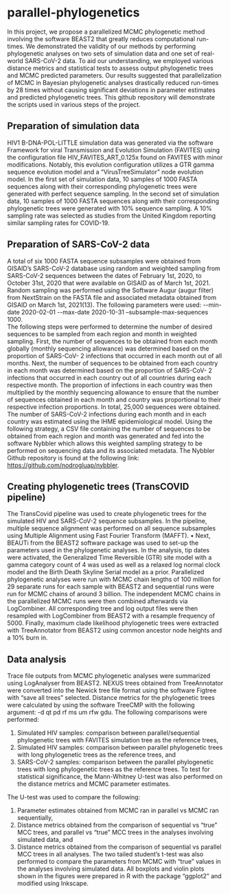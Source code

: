 # parallel-phylogenetics
In this project, we propose a parallelized MCMC phylogenetic method involving the software BEAST2 that greatly reduces computational run-times. We demonstrated the validity of our methods by performing phylogenetic analyses on two sets of simulation data and one set of real-world SARS-CoV-2 data. To aid our understanding, we employed various distance metrics and statistical tests to assess output phylogenetic trees and MCMC predicted parameters. Our results suggested that parallelization of MCMC in Bayesian phylogenetic analyses drastically reduced run-times by 28 times without causing significant deviations in parameter estimates and predicted phylogenetic trees. 
This github repository will demonstrate the scripts used in various steps of the project. 

## Preparation of simulation data
HIV1 B-DNA-POL-LITTLE simulation data was generated via the software Framework for viral Transmission and Evolution Simulation (FAVITES) using the configuration file HIV_FAVITES_ART_0.125x found on FAVITES with minor modifications. Notably, this evolution configuration utilizes a GTR gamma sequence evolution model and a “VirusTreeSimulator” node evolution model. 
In the first set of simulation data, 10 samples of 1000 FASTA sequences along with their corresponding phylogenetic trees were generated with perfect sequence sampling. In the second set of simulation data, 10 samples of 1000 FASTA sequences along with their corresponding phylogenetic trees were generated with 10% sequence sampling. A 10% sampling rate was selected as studies from the United Kingdom reporting similar sampling rates for COVID-19.

## Preparation of SARS-CoV-2 data
A total of six 1000 FASTA sequence subsamples were obtained from GISAID’s SARS-CoV-2 database using random and weighted sampling from SARS-CoV-2 sequences between the dates of February 1st, 2020, to October 31st, 2020 that were available on GISAID as of March 1st, 2021. Random sampling was performed using the Software Augur (augur filter) from NextStrain on the FASTA file and associated metadata obtained from GISAID on March 1st, 2021(13). The following parameters were used: --min-date 2020-02-01 --max-date 2020-10-31 –subsample-max-sequences 1000.  
The following steps were performed to determine the number of desired sequences to be sampled from each region and month in weighted sampling. First, the number of sequences to be obtained from each month globally (monthly sequencing allowance) was determined based on the proportion of SARS-CoV- 2 infections that occurred in each month out of all months. Next, the number of sequences to be obtained from each country in each month was determined based on the proportion of SARS-CoV- 2 infections that occurred in each country out of all countries during each respective month. The proportion of infections in each country was then multiplied by the monthly sequencing allowance to ensure that the number of sequences obtained in each month and country was proportional to their respective infection proportions. In total, 25,000 sequences were obtained. The number of SARS-CoV-2 infections during each month and in each country was estimated using the IHME epidemiological model. Using the following strategy, a CSV file containing the number of sequences to be obtained from each region and month was generated and fed into the software Nybbler which allows this weighted sampling strategy to be performed on sequencing data and its associated metadata. The Nybbler Github repository is found at the following link: https://github.com/nodrogluap/nybbler.

## Creating phylogenetic trees (TransCOVID pipeline)
The TransCovid pipeline was used to create phylogenetic trees for the simulated HIV and SARS-CoV-2 sequence subsamples. In the pipeline, multiple sequence alignment was performed on all sequence subsamples using Multiple Alignment using Fast Fourier Transform (MAFFT). •	Next, BEAUTi from the BEAST2 software package was used to set-up the parameters used in the phylogenetic analyses. In the analysis, tip dates were activated, the Generalized Time Reversible (GTR) site model with a gamma category count of 4 was used as well as a relaxed log normal clock model and the Birth Death Skyline Serial model as a prior. Parallelized phylogenetic analyses were run with MCMC chain lengths of 100 million for 29 separate runs for each sample with BEAST2 and sequential runs were run for MCMC chains of around 3 billion. The independent MCMC chains in the parallelized MCMC runs were then combined afterwards via LogCombiner. All corresponding tree and log output files were then resampled with LogCombiner from BEAST2 with a resample frequency of 5000. Finally, maximum clade likelihood phylogenetic trees were extracted with TreeAnnotator from BEAST2 using common ancestor node heights and a 10% burn in. 

## Data analysis 
Trace file outputs from MCMC phylogenetic analyses were summarized using LogAnalyser from BEAST2. NEXUS trees obtained from TreeAnnotator were converted into the Newick tree file format using the software Figtree with “save all trees” selected. Distance metrics for the phylogenetic trees were calculated by using the software TreeCMP with the following argument: -d qt pd rf ms um rfw gdu. The following comparisons were performed: 
1. Simulated HIV samples: comparison between parallel/sequential phylogenetic trees with FAVITES simulation tree as the reference trees, 
2. Simulated HIV samples: comparison between parallel phylogenetic trees with long phylogenetic trees as the reference trees, and
3. SARS-CoV-2 samples: comparison between the parallel phylogenetic trees with long phylogenetic trees as the reference trees. 
To test for statistical significance, the Mann-Whitney U-test was also performed on the distance metrics and MCMC parameter estimates.

The U-test was used to compare the following: 
1. Parameter estimates obtained from MCMC ran in parallel vs MCMC ran sequentially,
2. Distance metrics obtained from the comparison of sequential vs “true” MCC trees, and parallel vs “true” MCC trees in the analyses involving simulated data, and
3. Distance metrics obtained from the comparison of sequential vs parallel MCC trees in all analyses.
The two tailed student’s t-test was also performed to compare the parameters from MCMC with “true” values in the analyses involving simulated data. All boxplots and violin plots shown in the figures were prepared in R with the package “ggplot2” and modified using Inkscape. 
